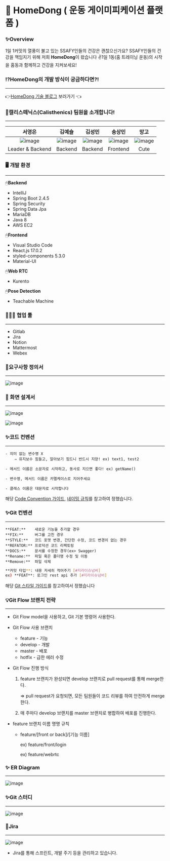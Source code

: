 # 💪 HomeDong ( 운동 게이미피케이션 플랫폼 )

### ✨Overview

1일 1커밋의 열풍이 불고 있는 SSAFY인들의 건강은 괜찮으신가요? SSAFY인들의 건강을 책임지기 위해 저희 **HomeDong**이 왔습니다 ✌1일 1동(홈 트레이닝 운동)의 시작을 홈동과 함께하고 건강을 지켜보세요!

### ⁉HomeDong의 개발 방식이 궁금하다면?!

---

👉[HomeDong 기술 블로그](https://calisthenics-homedong.tistory.com/) 보러가기 👈

### 💞캘리스떼닉스(Calisthenics) 팀원을 소개합니다!

---
|**서영은**|**김예슬**|**김성민**|**송상민**|**망고**|
|:---:|:---:|:---:|:---:|:-----------:|
|![image](/uploads/e8c8407735095c6a2fa2aab7469ce66a/image.png)|![image](/uploads/a2e597d98b5de28f2b24533accbbe863/image.png)|![image](/uploads/974046d4b51144ee19ca6cc7249a26d4/image.png)|![image](/uploads/ada107ab245bb0cd74492f17f97b5e34/image.png)|![image](/uploads/74b138f321d71eba2f421d5742fcd5f3/image.png)|
|Leader & Backend|Backend|Backend|Frontend|Cute|

### 🖥️ 개발 환경

---

🖱**Backend**

- IntelliJ
- Spring Boot 2.4.5
- Spring Security
- Spring Data Jpa
- MariaDB
- Java 8
- AWS EC2

🖱**Frontend**

- Visual Studio Code
- React.js 17.0.2
- styled-components 5.3.0
- Material-UI

🖱**Web RTC**

- Kurento

🖱**Pose Detection**

- Teachable Machine

### 👨‍👩‍👧 협업 툴

---

- Gitlab
- Jira
- Notion
- Mattermost
- Webex

### 💭요구사항 정의서

---

![image](/uploads/3b3223fb035430ae59745179ee804248/image.png)

### 🎨 화면 설계서

---

![image](/uploads/4f1ba620b64801948c63c8eae4857a76/image.png)

![image](/uploads/41288c947a5a015a7740514a6a5c31b0/image.png)

### ✨코드 컨벤션

---

```
- 의미 없는 변수명 X
	⇒ 유지보수 힘들고, 알아보기 힘드니 반드시 지양! ex) text1, test2

- 메서드 이름은 소문자로 시작하고, 동사로 지으면 좋다! ex) getName()

- 변수명, 메서드 이름은 카멜케이스로 지어주세요

- 클래스 이름은 대문자로 시작합니다
```

해당 [Code Convention 가이드](https://udacity.github.io/git-styleguide/), [네이밍 규칙](https://tyboss.tistory.com/entry/Java-자바-네이밍-관습-java-naming-convention)를 참고하여 정했습니다.

### ✨Git 컨벤션

---

```
**FEAT:**    새로운 기능을 추가할 경우
**FIX:**     버그를 고친 경우
**STYLE:**   코드 포맷 변경, 간단한 수정, 코드 변경이 없는 경우
**REFATOR:** 프로덕션 코드 리팩토링
**DOCS:**    문서를 수정한 경우(ex> Swagger)
**Rename:**  파일 혹은 폴더명 수정 및 이동
**Remove:**  파일 삭제
```

```bash
**커밋 타입**: 내용 자세히 적어주기 [#지라이슈넘버]
ex) **FEAT**: 로그인 rest api 추가 [#지라이슈넘버]
```

해당 [Git 스타일 가이드](https://udacity.github.io/git-styleguide/)를 참고하여서 정했습니다

### 💡Git Flow 브랜치 전략

---

- Git Flow model을 사용하고, Git 기본 명령어 사용한다.

- Git Flow 사용 브랜치
    - feature - 기능
    - develop - 개발
    - master - 배포
    - hotfix - 급한 에러 수정

- Git Flow 진행 방식
    1. feature 브랜치가 완성되면 develop 브랜치로 pull request를 통해 merge한다.

        ⇒ pull request가 요청되면, 모든 팀원들이 코드 리뷰를 하여 안전하게 merge한다.

    2. 매 주마다 develop 브랜치를 master 브랜치로 병합하여 배포를 진행한다.

- feature 브랜치 이름 명명 규칙
    - feature/[front or back]/[기능 이름]

        ex) feature/front/login

        ex) feature/webrtc

### ✨ ER Diagram

---

![image](/uploads/4c93d3a4b5e130e88992383e5762bc38/image.png)

### ✨Git 스터디

---

![image](/uploads/332740f983a32245a92db750586badbb/image.png)

### 💠Jira

---

![image](/uploads/0b2db4cb7f631f1340f9a72714730dfd/image.png)

- Jira를 통해 스프린트, 개발 주기 등을 관리하고 있습니다.
